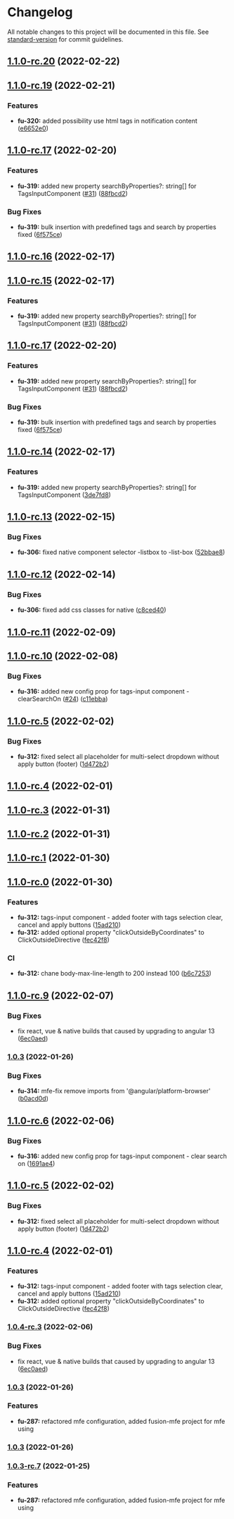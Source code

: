 # Changelog

All notable changes to this project will be documented in this file. See [standard-version](https://github.com/conventional-changelog/standard-version) for commit guidelines.

## [1.1.0-rc.20](https://github.com/ironSource/fusion-ui/compare/v1.1.0-rc.10...v1.1.0-rc.20) (2022-02-22)

## [1.1.0-rc.19](https://github.com/ironSource/fusion-ui/compare/v1.1.0-rc.10...v1.1.0-rc.19) (2022-02-21)


### Features
* **fu-320:** added possibility use html tags in notification content ([e6652e0](https://github.com/ironSource/fusion-ui/commit/e6652e016741caac0b2accd4227798485728fc50))

## [1.1.0-rc.17](https://github.com/ironSource/fusion-ui/compare/v1.1.0-rc.14...v1.1.0-rc.17) (2022-02-20)


### Features

* **fu-319:** added new property searchByProperties?: string[] for TagsInputComponent ([#31](https://github.com/ironSource/fusion-ui/issues/31)) ([88fbcd2](https://github.com/ironSource/fusion-ui/commit/88fbcd216e6683b95b11d3101ce96bc6abd8717b))


### Bug Fixes

* **fu-319:** bulk insertion with predefined tags and search by properties fixed ([6f575ce](https://github.com/ironSource/fusion-ui/commit/6f575ced317bf393ee61883270b59751250c3bd8))


## [1.1.0-rc.16](https://github.com/ironSource/fusion-ui/compare/v1.1.0-rc.15...v1.1.0-rc.16) (2022-02-17)

## [1.1.0-rc.15](https://github.com/ironSource/fusion-ui/compare/v1.1.0-rc.13...v1.1.0-rc.15) (2022-02-17)


### Features

* **fu-319:** added new property searchByProperties?: string[] for TagsInputComponent ([#31](https://github.com/ironSource/fusion-ui/issues/31)) ([88fbcd2](https://github.com/ironSource/fusion-ui/commit/88fbcd216e6683b95b11d3101ce96bc6abd8717b))

## [1.1.0-rc.17](https://github.com/ironSource/fusion-ui/compare/v1.1.0-rc.14...v1.1.0-rc.17) (2022-02-20)


### Features

* **fu-319:** added new property searchByProperties?: string[] for TagsInputComponent ([#31](https://github.com/ironSource/fusion-ui/issues/31)) ([88fbcd2](https://github.com/ironSource/fusion-ui/commit/88fbcd216e6683b95b11d3101ce96bc6abd8717b))


### Bug Fixes

* **fu-319:** bulk insertion with predefined tags and search by properties fixed ([6f575ce](https://github.com/ironSource/fusion-ui/commit/6f575ced317bf393ee61883270b59751250c3bd8))

## [1.1.0-rc.14](https://github.com/ironSource/fusion-ui/compare/v1.1.0-rc.10...v1.1.0-rc.14) (2022-02-17)


### Features

* **fu-319:** added new property searchByProperties?: string[] for TagsInputComponent ([3de7fd8](https://github.com/ironSource/fusion-ui/commit/3de7fd8c6d9b858a0128582c6cf7496b4aa573de))

## [1.1.0-rc.13](https://github.com/ironSource/fusion-ui/compare/v1.1.0-rc.12...v1.1.0-rc.13) (2022-02-15)


### Bug Fixes

* **fu-306:** fixed native component selector -listbox to -list-box ([52bbae8](https://github.com/ironSource/fusion-ui/commit/52bbae80904282df83f2abb8c3a19ae6970f911c))

## [1.1.0-rc.12](https://github.com/ironSource/fusion-ui/compare/v1.1.0-rc.11...v1.1.0-rc.12) (2022-02-14)


### Bug Fixes

* **fu-306:** fixed add css classes for native ([c8ced40](https://github.com/ironSource/fusion-ui/commit/c8ced4052671693ab1af3f60ed15179dd55690d6))

## [1.1.0-rc.11](https://github.com/ironSource/fusion-ui/compare/v1.1.0-rc.10...v1.1.0-rc.11) (2022-02-09)

## [1.1.0-rc.10](https://github.com/ironSource/fusion-ui/compare/v1.0.3...v1.1.0-rc.10) (2022-02-08)


### Bug Fixes

* **fu-316:** added new config prop for tags-input component - clearSearchOn ([#24](https://github.com/ironSource/fusion-ui/issues/24)) ([c11ebba](https://github.com/ironSource/fusion-ui/commit/c11ebbacae24dc19cd758f8a6b8810810c466236))

## [1.1.0-rc.5](https://github.com/ironSource/fusion-ui/compare/v1.1.0-rc.4...v1.1.0-rc.5) (2022-02-02)


### Bug Fixes

* **fu-312:** fixed select all placeholder for multi-select dropdown without apply button (footer) ([1d472b2](https://github.com/ironSource/fusion-ui/commit/1d472b2153945d82445d66d3128fef6acaeda67f))

## [1.1.0-rc.4](https://github.com/ironSource/fusion-ui/compare/v1.1.0-rc.3...v1.1.0-rc.4) (2022-02-01)

## [1.1.0-rc.3](https://github.com/ironSource/fusion-ui/compare/v1.1.0-rc.2...v1.1.0-rc.3) (2022-01-31)

## [1.1.0-rc.2](https://github.com/ironSource/fusion-ui/compare/v1.1.0-rc.1...v1.1.0-rc.2) (2022-01-31)

## [1.1.0-rc.1](https://github.com/ironSource/fusion-ui/compare/v1.1.0-rc.0...v1.1.0-rc.1) (2022-01-30)

## [1.1.0-rc.0](https://github.com/ironSource/fusion-ui/compare/v1.0.0...v1.1.0-rc.0) (2022-01-30)


### Features

* **fu-312:** tags-input component - added footer with tags selection clear, cancel and apply buttons ([15ad210](https://github.com/ironSource/fusion-ui/commit/15ad210ccdd4679b8aca86ee81550310417275fe))
* **fu-312:** added optional property "clickOutsideByCoordinates" to ClickOutsideDirective ([fec42f8](https://github.com/ironSource/fusion-ui/commit/fec42f8dcb0a07d7d504cf4cbdabc8f2b0a9b722))


### CI

* **fu-312:** chane body-max-line-length to 200 instead 100 ([b6c7253](https://github.com/ironSource/fusion-ui/commit/b6c7253c0d4540db9ef452d49710f01ca9242d2e))

## [1.1.0-rc.9](https://github.com/ironSource/fusion-ui/compare/v1.1.0-rc.8...v1.1.0-rc.9) (2022-02-07)


### Bug Fixes

* fix react, vue & native builds that caused by upgrading to angular 13 ([6ec0aed](https://github.com/ironSource/fusion-ui/commit/6ec0aedd501f572da5807feba517a1deee64524e))

### [1.0.3](https://github.com/ironSource/fusion-ui/compare/v1.0.3-rc.7...v1.0.3) (2022-01-26)


### Bug Fixes

* **fu-314:** mfe-fix remove imports from '@angular/platform-browser' ([b0acd0d](https://github.com/ironSource/fusion-ui/commit/b0acd0d25f1c093f95c2aef5088eaae6583eea5c))

## [1.1.0-rc.6](https://github.com/ironSource/fusion-ui/compare/v1.1.0-rc.5...v1.1.0-rc.6) (2022-02-06)


### Bug Fixes

* **fu-316:** added new config prop for tags-input component - clear search on ([1691ae4](https://github.com/ironSource/fusion-ui/commit/1691ae441f9b7d908e2a36775fb40b655ad77b6d))

## [1.1.0-rc.5](https://github.com/ironSource/fusion-ui/compare/v1.1.0-rc.4...v1.1.0-rc.5) (2022-02-02)


### Bug Fixes

* **fu-312:** fixed select all placeholder for multi-select dropdown without apply button (footer) ([1d472b2](https://github.com/ironSource/fusion-ui/commit/1d472b2153945d82445d66d3128fef6acaeda67f))

## [1.1.0-rc.4](https://github.com/ironSource/fusion-ui/compare/v1.1.0-rc.3...v1.1.0-rc.4) (2022-02-01)


### Features

* **fu-312:** tags-input component - added footer with tags selection clear, cancel and apply buttons ([15ad210](https://github.com/ironSource/fusion-ui/commit/15ad210ccdd4679b8aca86ee81550310417275fe))
* **fu-312:** added optional property "clickOutsideByCoordinates" to ClickOutsideDirective ([fec42f8](https://github.com/ironSource/fusion-ui/commit/fec42f8dcb0a07d7d504cf4cbdabc8f2b0a9b722))

### [1.0.4-rc.3](https://github.com/ironSource/fusion-ui/compare/v1.0.4-rc.2...v1.0.4-rc.3) (2022-02-06)


### Bug Fixes

* fix react, vue & native builds that caused by upgrading to angular 13 ([6ec0aed](https://github.com/ironSource/fusion-ui/commit/6ec0aedd501f572da5807feba517a1deee64524e))

### [1.0.3](https://github.com/ironSource/fusion-ui/compare/v1.0.3-rc.7...v1.0.3) (2022-01-26)

### Features

* **fu-287:** refactored mfe configuration, added fusion-mfe project for mfe using

### [1.0.3](https://github.com/ironSource/fusion-ui/compare/v1.0.3-rc.7...v1.0.3) (2022-01-26)

### [1.0.3-rc.7](https://github.com/ironSource/fusion-ui/compare/v1.0.3-rc.2...v1.0.3-rc.7) (2022-01-25)

### Features

* **fu-287:** refactored mfe configuration, added fusion-mfe project for mfe using
